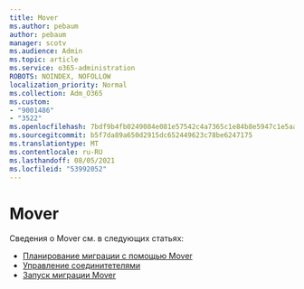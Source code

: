 ```yaml
---
title: Mover
ms.author: pebaum
author: pebaum
manager: scotv
ms.audience: Admin
ms.topic: article
ms.service: o365-administration
ROBOTS: NOINDEX, NOFOLLOW
localization_priority: Normal
ms.collection: Adm_O365
ms.custom:
- "9001486"
- "3522"
ms.openlocfilehash: 7bdf9b4fb0249084e081e57542c4a7365c1e84b8e5947c1e5aa90c3118f3930f
ms.sourcegitcommit: b5f7da89a650d2915dc652449623c78be6247175
ms.translationtype: MT
ms.contentlocale: ru-RU
ms.lasthandoff: 08/05/2021
ms.locfileid: "53992052"
---
```

# <a name="mover"></a>Mover

Сведения о Mover см. в следующих статьях:

- [Планирование миграции с помощью Mover](https://docs.microsoft.com/sharepointmigration/mover-plan-migration)
- [Управление соединитетелями](https://docs.microsoft.com/sharepointmigration/mover-manage-connectors)
- [Запуск миграции Mover](https://docs.microsoft.com/sharepointmigration/mover-running-migration)

